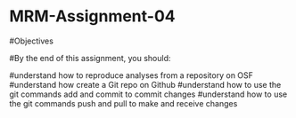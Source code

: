 # MRM-Assignment-04
#Objectives

#By the end of this assignment, you should:

#understand how to reproduce analyses from a repository on OSF
#understand how create a Git repo on Github
#understand how to use the git commands add and commit to commit changes
#understand how to use the git commands push and pull to make and receive changes
